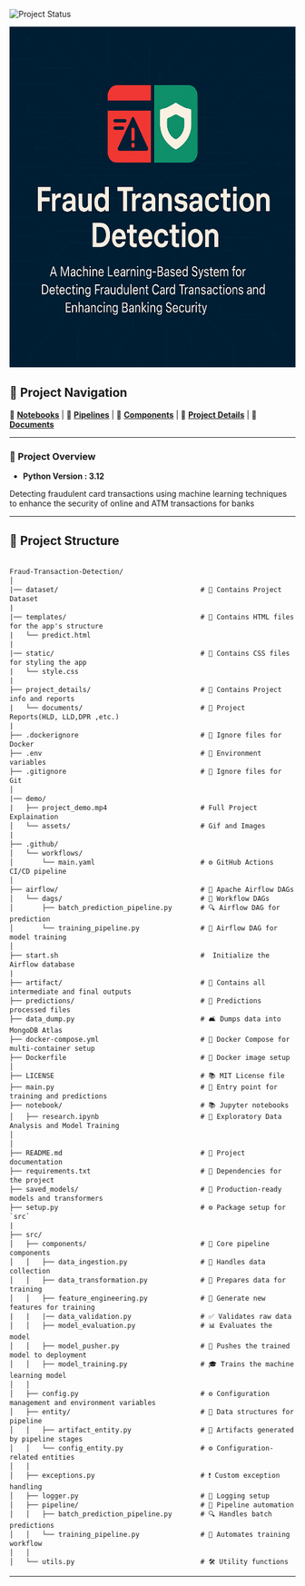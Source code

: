 ![Project Status](https://img.shields.io/badge/Project%20Status-Ongoing-orange?style=for-the-badge&logo=github) 

<p align="center">
  <img src="demo/assets/title_image.png" alt="Fraud Transaction Detection" width="900" height="600"/>
</p>

## 📂 Project Navigation  

📁 [**Notebooks**](notebook/) | 📁 [**Pipelines**](src/pipeline/) |  📁 [**Components**](src/components) |  📁 [**Project Details**](project_details/) | 📁 [**Documents**](project_details/documents/)

---
### 📌 Project Overview

- **Python Version : 3.12**

Detecting fraudulent card transactions using machine learning techniques to enhance the security of online and ATM transactions for banks

---
## 💁️ Project Structure

```

Fraud-Transaction-Detection/
│
|── dataset/                                   # 📂 Contains Project Dataset
|
|── templates/                                 # 📂 Contains HTML files for the app's structure
|   └── predict.html
|
|── static/                                    # 📂 Contains CSS files for styling the app
|   └── style.css
|
├── project_details/                           # 📂 Contains Project info and reports
|   └── documents/                             # 📖 Project Reports(HLD, LLD,DPR ,etc.)
|
├── .dockerignore                              # 🚫 Ignore files for Docker
├── .env                                       # 🔑 Environment variables
├── .gitignore                                 # 🚫 Ignore files for Git
│
|── demo/
|   ├── project_demo.mp4                       # Full Project Explaination
│   └── assets/                                # Gif and Images 
| 
├── .github/
│   └── workflows/
│       └── main.yaml                          # ⚙️ GitHub Actions CI/CD pipeline
│
├── airflow/                                   # 💨 Apache Airflow DAGs
│   └── dags/                                  # 📅 Workflow DAGs
│       ├── batch_prediction_pipeline.py       # 🔍 Airflow DAG for prediction
│       └── training_pipeline.py               # 🎯 Airflow DAG for model training
│
├── start.sh                                   #  Initialize the Airflow database
|                                 
├── artifact/                                  # 🐂 Contains all intermediate and final outputs
├── predictions/                               # 📂 Predictions processed files
├── data_dump.py                               # 🛋️ Dumps data into MongoDB Atlas
├── docker-compose.yml                         # 🔧 Docker Compose for multi-container setup
├── Dockerfile                                 # 💪 Docker image setup
│
├── LICENSE                                    # 📚 MIT License file
├── main.py                                    # 🚀 Entry point for training and predictions
├── notebook/                                  # 📚 Jupyter notebooks
│   ├── research.ipynb                         # 🔄 Exploratory Data Analysis and Model Training
│   
│
├── README.md                                  # 📖 Project documentation
├── requirements.txt                           # 📌 Dependencies for the project
├── saved_models/                              # 🎯 Production-ready models and transformers
├── setup.py                                   # ⚙️ Package setup for `src`
|
├── src/
│   ├── components/                            # 🏢 Core pipeline components
│   │   ├── data_ingestion.py                  # 📅 Handles data collection
│   │   ├── data_transformation.py             # 🔄 Prepares data for training
│   │   ├── feature_engineering.py             # 🔄 Generate new features for training
|   |   |── data_validation.py                 # ✅ Validates raw data
│   │   ├── model_evaluation.py                # 📊 Evaluates the model
│   │   ├── model_pusher.py                    # 🚀 Pushes the trained model to deployment
│   │   ├── model_training.py                  # 🎓 Trains the machine learning model
│   │
│   ├── config.py                              # ⚙️ Configuration management and environment variables
│   ├── entity/                                # 📆 Data structures for pipeline
│   │   ├── artifact_entity.py                 # 🐂 Artifacts generated by pipeline stages
│   │   └── config_entity.py                   # ⚙️ Configuration-related entities
│   │
│   ├── exceptions.py                          # ❗ Custom exception handling
│   ├── logger.py                              # 💜 Logging setup
│   ├── pipeline/                              # 🔄 Pipeline automation
│   │   ├── batch_prediction_pipeline.py       # 🔍 Handles batch predictions
│   │   └── training_pipeline.py               # 🎯 Automates training workflow
│   │
│   └── utils.py                               # 🛠️ Utility functions
```
---
